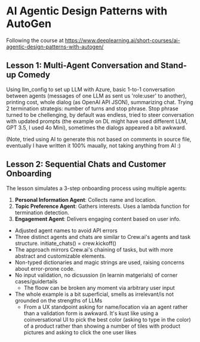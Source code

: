 # AI Agentic Design Patterns with AutoGen

Following the course at https://www.deeplearning.ai/short-courses/ai-agentic-design-patterns-with-autogen/

## Lesson 1: Multi-Agent Conversation and Stand-up Comedy

Using llm_config to set up LLM with Azure, basic 1-to-1 conversation between agents (messages of one LLM as sent us 'role:user' to another), printing cost, whole dialog (as OpenAI API JSON), summarizing chat. Trying 2 termination strategis: number of turns and stop phrase. Stop phrase turned to be chellenging, by default was endless, tried to steer conversation with updated prompts (the example on DL might have used different LLM, GPT 3.5, I used 4o Mini), sometimes the dialogs appeared a bit awkward.

(Note, tried using AI to generate this not based on comments in source file, eventually I have written it 100% maually, not taking anything from AI :)

## Lesson 2: Sequential Chats and Customer Onboarding

The lesson simulates a 3-step onboarding process using multiple agents:
1. **Personal Information Agent**: Collects name and location.
2. **Topic Preference Agent**: Gathers interests. Uses a lambda function for termination detection.
3. **Engagement Agent**: Delivers engaging content based on user info.

- Adjusted agent names to avoid API errors
- Three distinct agents and chats are similar to Crew.ai's agents and task structure. initiate_chats() = crew.kickoff()
- The approach mirrors Crew.ai's chaining of tasks, but with more abstract and customizable elements.
- Non-typed dictionaries and magic strings are used, raising concerns about error-prone code.
- No input validation, no dicsussion (in learnin matgerials) of corner cases/guidertails
    - The floow can be broken any moment via arbitrary user input
- The whole example is a bit superficial, smells as irrelevant/is not grounded on the strengths of LLMs
    - From a UX standpoint asking for name/location via an agent rather than a validation form is awkward. It's kust like using a coinversational UI to pick the best color (asking to type in the color) of a product rather than showing a number of tiles with product pictures and asking to click the one user likes
